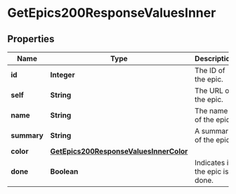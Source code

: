 

# GetEpics200ResponseValuesInner


## Properties

| Name | Type | Description | Notes |
|------------ | ------------- | ------------- | -------------|
|**id** | **Integer** | The ID of the epic. |  [optional] |
|**self** | **String** | The URL of the epic. |  [optional] |
|**name** | **String** | The name of the epic. |  [optional] |
|**summary** | **String** | A summary of the epic. |  [optional] |
|**color** | [**GetEpics200ResponseValuesInnerColor**](GetEpics200ResponseValuesInnerColor.md) |  |  [optional] |
|**done** | **Boolean** | Indicates if the epic is done. |  [optional] |



